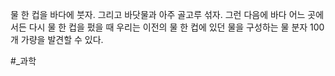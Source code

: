 물 한 컵을 바다에 붓자. 그리고 바닷물과 아주 골고루 섞자. 그런 다음에 바다 어느 곳에서든 다시 물 한 컵을 펐을 때 우리는 이전의 물 한 컵에 있던 물을 구성하는 물 분자 100개 가량을 발견할 수 있다.

#_과학
